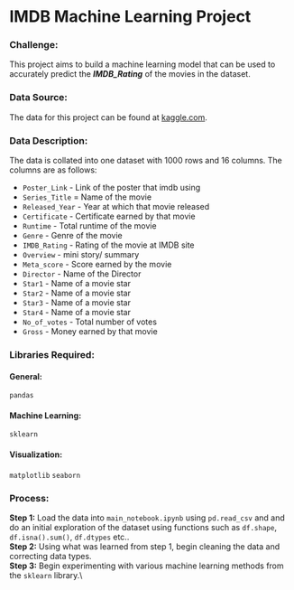 # IMDB Machine Learning Project
### Challenge:
This project aims to build a machine learning model that can be used to accurately predict the ***IMDB_Rating*** of the movies in the dataset.

### Data Source:
The data for this project can be found at [kaggle.com](https://www.kaggle.com/datasets/harshitshankhdhar/imdb-dataset-of-top-1000-movies-and-tv-shows/data).

### Data Description:
The data is collated into one dataset with 1000 rows and 16 columns. The columns are as follows:
- `Poster_Link` - Link of the poster that imdb using
- `Series_Title` = Name of the movie
- `Released_Year` - Year at which that movie released
- `Certificate` - Certificate earned by that movie
- `Runtime` - Total runtime of the movie
- `Genre` - Genre of the movie
- `IMDB_Rating` - Rating of the movie at IMDB site
- `Overview` - mini story/ summary
- `Meta_score` - Score earned by the movie
- `Director` - Name of the Director
- `Star1` - Name of a movie star
- `Star2` - Name of a movie star
- `Star3` - Name of a movie star
- `Star4` - Name of a movie star
- `No_of_votes` - Total number of votes
- `Gross` - Money earned by that movie

### Libraries Required:
#### General:
`pandas`
#### Machine Learning:
`sklearn`
#### Visualization:
`matplotlib`
`seaborn`

### Process:
**Step 1:** Load the data into `main_notebook.ipynb` using `pd.read_csv` and and do an initial exploration of the dataset using functions such as `df.shape`, `df.isna().sum()`, `df.dtypes` etc..\
**Step 2:** Using what was learned from step 1, begin cleaning the data and correcting data types.\
**Step 3:** Begin experimenting with various machine learning methods from the `sklearn` library.\
